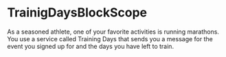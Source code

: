 # TrainigDaysBlockScope
As a seasoned athlete, one of your favorite activities is running marathons. You use a service called Training Days that sends you a message for the event you signed up for and the days you have left to train.
